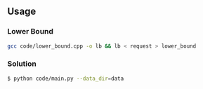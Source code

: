 ## Usage

### Lower Bound

```bash
gcc code/lower_bound.cpp -o lb && lb < request > lower_bound
```

### Solution

```bash
$ python code/main.py --data_dir=data
```
